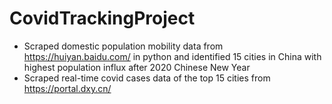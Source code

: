 # CovidTrackingProject

* Scraped domestic population mobility data from https://huiyan.baidu.com/ in python and identified 15 cities in China with highest population influx after 2020 Chinese New Year
* Scraped real-time covid cases data of the top 15 cities from https://portal.dxy.cn/

